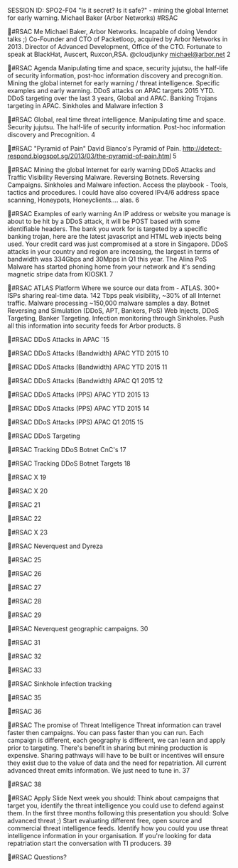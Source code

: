 SESSION ID: SPO2-F04
"Is it secret? Is it safe?" - mining the global Internet for early warning.
Michael Baker (Arbor Networks)
#RSAC

#RSAC
Me
 Michael Baker, Arbor Networks.  Incapable of doing Vendor talks ;)  Co-Founder and CTO of Packetloop, acquired by Arbor Networks in
2013.  Director of Advanced Development, Office of the CTO.  Fortunate to speak at BlackHat, Auscert, Ruxcon,RSA.  @cloudjunky  michael@arbor.net
2

#RSAC
Agenda
 Manipulating time and space, security jujutsu, the half-life of security information, post-hoc information discovery and precognition.
 Mining the global internet for early warning / threat intelligence.  Specific examples and early warning.
 DDoS attacks on APAC targets 2015 YTD.  DDoS targeting over the last 3 years, Global and APAC.  Banking Trojans targeting in APAC.  Sinkholes and Malware infection
3

#RSAC
Global, real time threat intelligence.
 Manipulating time and space.  Security jujutsu.  The half-life of security information.  Post-hoc information discovery and  Precognition.
4

#RSAC
"Pyramid of Pain"
 David Bianco's Pyramid of Pain.  http://detect-respond.blogspot.sg/2013/03/the-pyramid-of-pain.html
5

#RSAC
Mining the global Internet for early warning
 DDoS Attacks and Traffic Visibility  Reversing Malware.  Reversing Botnets.  Reversing Campaigns.  Sinkholes and Malware infection.  Access the playbook - Tools, tactics and procedures.  I could have also covered IPv4/6 address space scanning,
Honeypots, Honeyclients.... alas.
6

#RSAC
Examples of early warning
 An IP address or website you manage is about to be hit by a DDoS attack, it will be POST based with some identifiable headers.
 The bank you work for is targeted by a specific banking trojan, here are the latest javascript and HTML web injects being used.
 Your credit card was just compromised at a store in Singapore.  DDoS attacks in your country and region are increasing, the largest
in terms of bandwidth was 334Gbps and 30Mpps in Q1 this year.  The Alina PoS Malware has started phoning home from your
network and it's sending magnetic stripe data from KIOSK1.
7

#RSAC
ATLAS Platform
 Where we source our data from - ATLAS.  300+ ISPs sharing real-time data.  142 Tbps peak visibility, ~30% of all Internet traffic.  Malware processing ~150,000 malware samples a day.  Botnet Reversing and Simulation (DDoS, APT, Bankers, PoS)  Web Injects, DDoS Targeting, Banker Targeting.  Infection monitoring through Sinkholes.  Push all this information into security feeds for Arbor products.
8

#RSAC
DDoS Attacks in APAC `15

#RSAC
DDoS Attacks (Bandwidth) APAC YTD 2015
10

#RSAC
DDoS Attacks (Bandwidth) APAC YTD 2015
11

#RSAC
DDoS Attacks (Bandwidth) APAC Q1 2015
12

#RSAC
DDoS Attacks (PPS) APAC YTD 2015
13

#RSAC
DDoS Attacks (PPS) APAC YTD 2015
14

#RSAC
DDoS Attacks (PPS) APAC Q1 2015
15

#RSAC
DDoS Targeting

#RSAC
Tracking DDoS Botnet CnC's
17

#RSAC
Tracking DDoS Botnet Targets
18

#RSAC
X
19

#RSAC
X
20

#RSAC 21

#RSAC 22

#RSAC
X
23

#RSAC
Neverquest and Dyreza

#RSAC 25

#RSAC 26

#RSAC 27

#RSAC 28

#RSAC 29

#RSAC
Neverquest geographic campaigns.
30

#RSAC 31

#RSAC 32

#RSAC 33

#RSAC
Sinkhole infection tracking

#RSAC 35

#RSAC 36

#RSAC
The promise of Threat Intelligence
 Threat information can travel faster then campaigns.  You can pass faster than you can run.
 Each campaign is different, each geography is different, we can learn and apply prior to targeting.
 There's benefit in sharing but mining production is expensive.  Sharing pathways will have to be built or incentives will ensure they
exist due to the value of data and the need for repatriation.  All current advanced threat emits information. We just need to tune
in.
37

#RSAC 38

#RSAC
Apply Slide
 Next week you should:  Think about campaigns that target you, identify the threat intelligence you could use to defend against them.
 In the first three months following this presentation you should:  Solve advanced threat ;)  Start evaluating different free, open source and commercial threat intelligence feeds.  Identify how you could you use threat intelligence information in your organisation.  If you're looking for data repatriation start the conversation with TI producers.
39

#RSAC
Questions?

